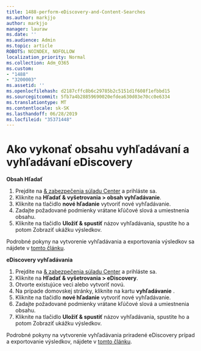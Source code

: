 ```yaml
---
title: 1488-perform-eDiscovery-and-Content-Searches
ms.author: markjjo
author: markjjo
manager: lauraw
ms.date: ''
ms.audience: Admin
ms.topic: article
ROBOTS: NOINDEX, NOFOLLOW
localization_priority: Normal
ms.collection: Adm_O365
ms.custom:
- "1488"
- "3200003"
ms.assetid: ''
ms.openlocfilehash: d2187cffc8b6c29785b2c5151d1f608f1efbbd15
ms.sourcegitcommit: 5fb7a4b28859690020efdea630d03e70cc0e6334
ms.translationtype: MT
ms.contentlocale: sk-SK
ms.lasthandoff: 06/28/2019
ms.locfileid: "35371448"
---
```

# <a name="how-to-perform-content-searches-and-ediscovery-searches"></a>Ako vykonať obsahu vyhľadávaní a vyhľadávaní eDiscovery

**Obsah Hľadať**

1. Prejdite na [& zabezpečenia súladu Center](https://protection.office.com) a prihláste sa.
2. Kliknite na **Hľadať & vyšetrovania > obsah vyhľadávanie**.
3. Kliknite na tlačidlo **nové hľadanie** vytvoriť nové vyhľadávanie.
4. Zadajte požadované podmienky vrátane kľúčové slová a umiestnenia obsahu.  
5. Kliknite na tlačidlo **Uložiť & spustiť** názov vyhľadávania, spustite ho a potom Zobraziť ukážku výsledkov.

Podrobné pokyny na vytvorenie vyhľadávania a exportovania výsledkov sa nájdete v [tomto článku](https://docs.microsoft.com/office365/securitycompliance/content-search).

**eDiscovery vyhľadávania**

1. Prejdite na [& zabezpečenia súladu Center](https://protection.office.com) a prihláste sa.
2. Kliknite na **Hľadať & vyšetrovania > eDiscovery**.
3. Otvorte existujúce veci alebo vytvoriť novú.
4. Na prípade domovskej stránky, kliknite na kartu **vyhľadávanie** .  
5. Kliknite na tlačidlo **nové hľadanie** vytvoriť nové vyhľadávanie.
6. Zadajte požadované podmienky vrátane kľúčové slová a umiestnenia obsahu.  
7. Kliknite na tlačidlo **Uložiť & spustiť** názov vyhľadávania, spustite ho a potom Zobraziť ukážku výsledkov.

Podrobné pokyny na vytvorenie vyhľadávania priradené eDiscovery prípad a exportovanie výsledkov, nájdete v [tomto článku](https://docs.microsoft.com/office365/securitycompliance/ediscovery-cases).